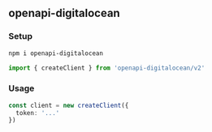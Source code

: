 ## openapi-digitalocean

### Setup

```bash
npm i openapi-digitalocean
```

```ts
import { createClient } from 'openapi-digitalocean/v2'
```

### Usage

```ts
const client = new createClient({
  token: '...'
})
```
